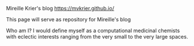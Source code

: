 Mireille Krier's blog https://mvkrier.github.io/

This page will serve as repository for Mireille's blog

Who am I? I would define myself as a computational medicinal chemists with eclectic interests ranging from the very small to the very large spaces.
